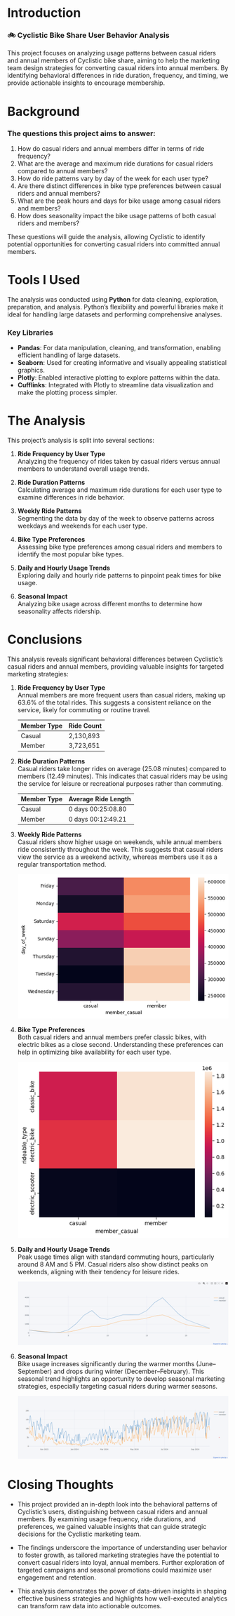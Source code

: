 # Introduction
### 🚲 Cyclistic Bike Share User Behavior Analysis 
This project focuses on analyzing usage patterns between casual riders and annual members of Cyclistic bike share, aiming to help the marketing team design strategies for converting casual riders into annual members. By identifying behavioral differences in ride duration, frequency, and timing, we provide actionable insights to encourage membership.
# Background
### The questions this project aims to answer:

1. How do casual riders and annual members differ in terms of ride frequency?
2. What are the average and maximum ride durations for casual riders compared to annual members?
3. How do ride patterns vary by day of the week for each user type?
4. Are there distinct differences in bike type preferences between casual riders and annual members?
5. What are the peak hours and days for bike usage among casual riders and members?
6. How does seasonality impact the bike usage patterns of both casual riders and members?

These questions will guide the analysis, allowing Cyclistic to identify potential opportunities for converting casual riders into committed annual members.
# Tools I Used
The analysis was conducted using **Python** for data cleaning, exploration, preparation, and analysis. Python’s flexibility and powerful libraries make it ideal for handling large datasets and performing comprehensive analyses.
### Key Libraries

- **Pandas**: For data manipulation, cleaning, and transformation, enabling efficient handling of large datasets.
- **Seaborn**: Used for creating informative and visually appealing statistical graphics.
- **Plotly**: Enabled interactive plotting to explore patterns within the data.
- **Cufflinks**: Integrated with Plotly to streamline data visualization and make the plotting process simpler.

# The Analysis
This project’s analysis is split into several sections:

1. **Ride Frequency by User Type**  
   Analyzing the frequency of rides taken by casual riders versus annual members to understand overall usage trends.

2. **Ride Duration Patterns**  
   Calculating average and maximum ride durations for each user type to examine differences in ride behavior.

3. **Weekly Ride Patterns**  
   Segmenting the data by day of the week to observe patterns across weekdays and weekends for each user type.

4. **Bike Type Preferences**  
   Assessing bike type preferences among casual riders and members to identify the most popular bike types.

5. **Daily and Hourly Usage Trends**  
   Exploring daily and hourly ride patterns to pinpoint peak times for bike usage.

6. **Seasonal Impact**  
   Analyzing bike usage across different months to determine how seasonality affects ridership.
# Conclusions
This analysis reveals significant behavioral differences between Cyclistic’s casual riders and annual members, providing valuable insights for targeted marketing strategies:

1. **Ride Frequency by User Type**  
   Annual members are more frequent users than casual riders, making up 63.6% of the total rides. This suggests a consistent reliance on the service, likely for commuting or routine travel.

    | Member Type | Ride Count |
    |-------------|------------|
    | Casual      | 2,130,893  |
    | Member      | 3,723,651  |

2. **Ride Duration Patterns**  
   Casual riders take longer rides on average (25.08 minutes) compared to members (12.49 minutes). This indicates that casual riders may be using the service for leisure or recreational purposes rather than commuting.

    | Member Type | Average Ride Length         |
    |-------------|-----------------------------|
    | Casual      | 0 days 00:25:08.80         |
    | Member      | 0 days 00:12:49.21         |

3. **Weekly Ride Patterns**  
   Casual riders show higher usage on weekends, while annual members ride consistently throughout the week. This suggests that casual riders view the service as a weekend activity, whereas members use it as a regular transportation method.

    ![alt text](Assests/dayofweek_ride_count.png)

4. **Bike Type Preferences**  
   Both casual riders and annual members prefer classic bikes, with electric bikes as a close second. Understanding these preferences can help in optimizing bike availability for each user type.

    ![alt text](Assests/rideable_type_ride_count.png)

5. **Daily and Hourly Usage Trends**  
   Peak usage times align with standard commuting hours, particularly around 8 AM and 5 PM. Casual riders also show distinct peaks on weekends, aligning with their tendency for leisure rides.

    ![alt text](Assests/hours_dist.png)

6. **Seasonal Impact**  
   Bike usage increases significantly during the warmer months (June–September) and drops during winter (December–February). This seasonal trend highlights an opportunity to develop seasonal marketing strategies, especially targeting casual riders during warmer seasons.

    ![alt text](Assests/seasons.png)

# Closing Thoughts
- This project provided an in-depth look into the behavioral patterns of Cyclistic’s users, distinguishing between casual riders and annual members. By examining usage frequency, ride durations, and preferences, we gained valuable insights that can guide strategic decisions for the Cyclistic marketing team. 

- The findings underscore the importance of understanding user behavior to foster growth, as tailored marketing strategies have the potential to convert casual riders into loyal, annual members. Further exploration of targeted campaigns and seasonal promotions could maximize user engagement and retention. 

- This analysis demonstrates the power of data-driven insights in shaping effective business strategies and highlights how well-executed analytics can transform raw data into actionable outcomes.
